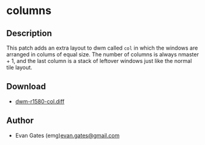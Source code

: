 columns
=======

Description
-----------
This patch adds an extra layout to dwm called `col` in which the windows are
arranged in colums of equal size.  The number of columns is always nmaster + 1,
and the last column is a stack of leftover windows just like the normal tile
layout.

Download
--------
* [dwm-r1580-col.diff](dwm-r1580-col.diff)

Author
------
* Evan Gates (emg)<evan.gates@gmail.com>

